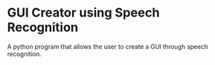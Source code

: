 # GUI Creator using Speech Recognition
 A python program that allows the user to create a GUI through speech recognition.
